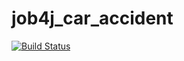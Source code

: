 # job4j_car_accident

[![Build Status](https://travis-ci.org/ShamRail/job4j_car_accident.svg?branch=master)](https://travis-ci.org/ShamRail/job4j_car_accident)